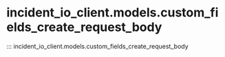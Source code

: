 # incident_io_client.models.custom_fields_create_request_body

::: incident_io_client.models.custom_fields_create_request_body